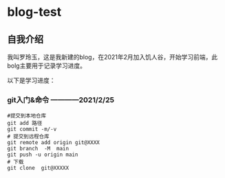 # blog-test
## 自我介绍
我叫罗玲玉，这是我新建的blog，在2021年2月加入饥人谷，开始学习前端，此bolg主要用于记录学习进度。

以下是学习进度：
### git入门&命令  ————2021/2/25
```
#提交到本地仓库
git add 路径 
git commit -m/-v
# 提交到远程仓库
git remote add origin git@XXXX
git branch  -M  main
git push -u origin main 
# 下载
git clone  git@XXXXX
```
